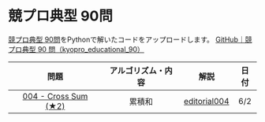 # 競プロ典型 90問

[競プロ典型 90問](https://atcoder.jp/contests/typical90)をPythonで解いたコードをアップロードします。
[GitHub｜競プロ典型 90 問（kyopro_educational_90）](https://github.com/E869120/kyopro_educational_90)


| 問題 |  アルゴリズム・内容  | 解説 |日付 |
| :--: | :--: | :--: | :--: |
|  [004 - Cross Sum (★2)](https://atcoder.jp/contests/typical90/tasks/typical90_d)  |  累積和  | [editorial004](https://github.com/E869120/kyopro_educational_90/blob/main/editorial/004.jpg) | 6/2|
